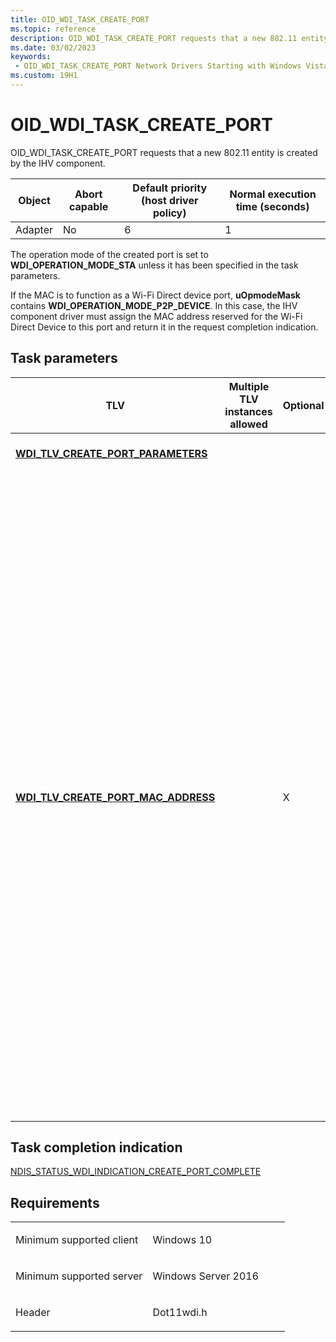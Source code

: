 ```yaml
---
title: OID_WDI_TASK_CREATE_PORT
ms.topic: reference
description: OID_WDI_TASK_CREATE_PORT requests that a new 802.11 entity is created by the IHV component.
ms.date: 03/02/2023
keywords:
 - OID_WDI_TASK_CREATE_PORT Network Drivers Starting with Windows Vista
ms.custom: 19H1
---
```


# OID\_WDI\_TASK\_CREATE\_PORT


OID\_WDI\_TASK\_CREATE\_PORT requests that a new 802.11 entity is created by the IHV component.

| Object  | Abort capable | Default priority (host driver policy) | Normal execution time (seconds) |
|---------|---------------|---------------------------------------|---------------------------------|
| Adapter | No            | 6                                     | 1                               |

 

The operation mode of the created port is set to **WDI\_OPERATION\_MODE\_STA** unless it has been specified in the task parameters.

If the MAC is to function as a Wi-Fi Direct device port, **uOpmodeMask** contains **WDI\_OPERATION\_MODE\_P2P\_DEVICE**. In this case, the IHV component driver must assign the MAC address reserved for the Wi-Fi Direct Device to this port and return it in the request completion indication.

## Task parameters


<table>
<colgroup>
<col width="25%" />
<col width="25%" />
<col width="25%" />
<col width="25%" />
</colgroup>
<thead>
<tr class="header">
<th>TLV</th>
<th>Multiple TLV instances allowed</th>
<th>Optional</th>
<th>Description</th>
</tr>
</thead>
<tbody>
<tr class="odd">
<td><a href="/windows-hardware/drivers/network/wdi-tlv-create-port-parameters" data-raw-source="[&lt;strong&gt;WDI_TLV_CREATE_PORT_PARAMETERS&lt;/strong&gt;](./wdi-tlv-create-port-parameters.md)"><strong>WDI_TLV_CREATE_PORT_PARAMETERS</strong></a></td>
<td></td>
<td></td>
<td>Parameters for port creation.</td>
</tr>
<tr class="even">
<td><a href="/windows-hardware/drivers/network/wdi-tlv-create-port-mac-address" data-raw-source="[&lt;strong&gt;WDI_TLV_CREATE_PORT_MAC_ADDRESS&lt;/strong&gt;](./wdi-tlv-create-port-mac-address.md)"><strong>WDI_TLV_CREATE_PORT_MAC_ADDRESS</strong></a></td>
<td></td>
<td>X</td>
<td><p>This TLV is used when the UE recreates the non-primary port during resume from hibernation. When this TLV is present, the firmware must use this MAC address to create the port. This MAC address is guaranteed to be the MAC address that the firmware created for the port type prior to hibernation.</p>
<p>The goal is to use the same NDIS port number and MAC address in order to match the states of the upper layers. Note that the WFC_PORT_ID can be different at recreation, but the port ID should not collide with any port ID of an existing port. This information is only used between the UE and LE/firmware.</p></td>
</tr>
</tbody>
</table>

 

## Task completion indication


[NDIS\_STATUS\_WDI\_INDICATION\_CREATE\_PORT\_COMPLETE](ndis-status-wdi-indication-create-port-complete.md)

## Requirements

<table>
<colgroup>
<col width="50%" />
<col width="50%" />
</colgroup>
<tbody>
<tr class="odd">
<td><p>Minimum supported client</p></td>
<td><p>Windows 10</p></td>
</tr>
<tr class="even">
<td><p>Minimum supported server</p></td>
<td><p>Windows Server 2016</p></td>
</tr>
<tr class="odd">
<td><p>Header</p></td>
<td>Dot11wdi.h</td>
</tr>
</tbody>
</table>


